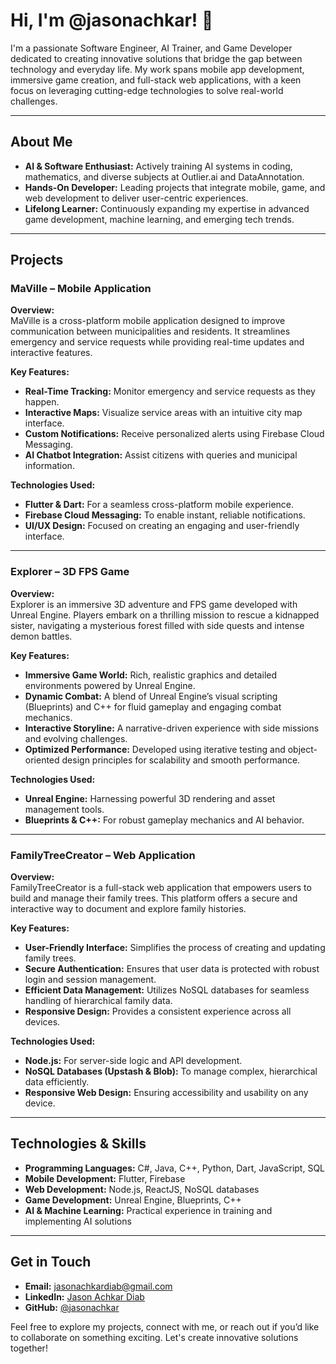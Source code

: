 # Hi, I'm @jasonachkar! 👋

I'm a passionate Software Engineer, AI Trainer, and Game Developer dedicated to creating innovative solutions that bridge the gap between technology and everyday life. My work spans mobile app development, immersive game creation, and full-stack web applications, with a keen focus on leveraging cutting-edge technologies to solve real-world challenges.

---

## About Me

- **AI & Software Enthusiast:** Actively training AI systems in coding, mathematics, and diverse subjects at Outlier.ai and DataAnnotation.
- **Hands-On Developer:** Leading projects that integrate mobile, game, and web development to deliver user-centric experiences.
- **Lifelong Learner:** Continuously expanding my expertise in advanced game development, machine learning, and emerging tech trends.

---

## Projects

### MaVille – Mobile Application
**Overview:**  
MaVille is a cross-platform mobile application designed to improve communication between municipalities and residents. It streamlines emergency and service requests while providing real-time updates and interactive features.

**Key Features:**
- **Real-Time Tracking:** Monitor emergency and service requests as they happen.
- **Interactive Maps:** Visualize service areas with an intuitive city map interface.
- **Custom Notifications:** Receive personalized alerts using Firebase Cloud Messaging.
- **AI Chatbot Integration:** Assist citizens with queries and municipal information.

**Technologies Used:**  
- **Flutter & Dart:** For a seamless cross-platform mobile experience.
- **Firebase Cloud Messaging:** To enable instant, reliable notifications.
- **UI/UX Design:** Focused on creating an engaging and user-friendly interface.

---

### Explorer – 3D FPS Game
**Overview:**  
Explorer is an immersive 3D adventure and FPS game developed with Unreal Engine. Players embark on a thrilling mission to rescue a kidnapped sister, navigating a mysterious forest filled with side quests and intense demon battles.

**Key Features:**
- **Immersive Game World:** Rich, realistic graphics and detailed environments powered by Unreal Engine.
- **Dynamic Combat:** A blend of Unreal Engine’s visual scripting (Blueprints) and C++ for fluid gameplay and engaging combat mechanics.
- **Interactive Storyline:** A narrative-driven experience with side missions and evolving challenges.
- **Optimized Performance:** Developed using iterative testing and object-oriented design principles for scalability and smooth performance.

**Technologies Used:**  
- **Unreal Engine:** Harnessing powerful 3D rendering and asset management tools.
- **Blueprints & C++:** For robust gameplay mechanics and AI behavior.

---

### FamilyTreeCreator – Web Application
**Overview:**  
FamilyTreeCreator is a full-stack web application that empowers users to build and manage their family trees. This platform offers a secure and interactive way to document and explore family histories.

**Key Features:**
- **User-Friendly Interface:** Simplifies the process of creating and updating family trees.
- **Secure Authentication:** Ensures that user data is protected with robust login and session management.
- **Efficient Data Management:** Utilizes NoSQL databases for seamless handling of hierarchical family data.
- **Responsive Design:** Provides a consistent experience across all devices.

**Technologies Used:**  
- **Node.js:** For server-side logic and API development.
- **NoSQL Databases (Upstash & Blob):** To manage complex, hierarchical data efficiently.
- **Responsive Web Design:** Ensuring accessibility and usability on any device.

---

## Technologies & Skills

- **Programming Languages:** C#, Java, C++, Python, Dart, JavaScript, SQL
- **Mobile Development:** Flutter, Firebase
- **Web Development:** Node.js, ReactJS, NoSQL databases
- **Game Development:** Unreal Engine, Blueprints, C++
- **AI & Machine Learning:** Practical experience in training and implementing AI solutions

---

## Get in Touch

- **Email:** [jasonachkardiab@gmail.com](mailto:jasonachkardiab@gmail.com)
- **LinkedIn:** [Jason Achkar Diab](http://www.linkedin.com/in/jason-achkar-diab)
- **GitHub:** [@jasonachkar](https://github.com/jasonachkar)

Feel free to explore my projects, connect with me, or reach out if you’d like to collaborate on something exciting. Let's create innovative solutions together!

